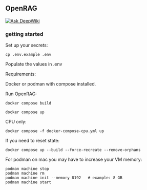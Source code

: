 ## OpenRAG

[![Ask DeepWiki](https://deepwiki.com/badge.svg)](https://deepwiki.com/phact/openrag)

### getting started

Set up your secrets:

    cp .env.example .env

Populate the values in .env

Requirements:

Docker or podman with compose installed.

Run OpenRAG:

    docker compose build

    docker compose up

CPU only:

    docker compose -f docker-compose-cpu.yml up

If you need to reset state:

    docker compose up --build --force-recreate --remove-orphans


For podman on mac you may have to increase your VM memory:

    podman machine stop
    podman machine rm
    podman machine init --memory 8192   # example: 8 GB
    podman machine start
